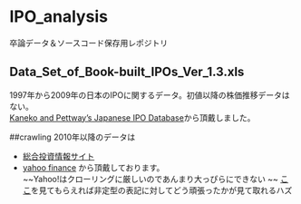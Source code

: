 # IPO_analysis
卒論データ＆ソースコード保存用レポジトリ

## Data_Set_of_Book-built_IPOs_Ver_1.3.xls
1997年から2009年の日本のIPOに関するデータ。初値以降の株価推移データはない。  
[Kaneko and Pettway’s Japanese IPO Database](http://www.fbc.keio.ac.jp/~kaneko/KP-JIPO/top.htm)から頂戴しました。  

##crawling
2010年以降のデータは
  - [総合投資情報サイト](http://www.traders.co.jp)
  - [yahoo finance](http://stocks.finance.yahoo.co.jp)
から頂戴しております。  
~~Yahoo!はクローリングに厳しいのであんまり大っぴらにできない  ~~
[ここ](https://github.com/M-okb/IPO_analysis/tree/master/crawl)を見てもらえれば非定型の表記に対してどう頑張ったかが見て取れるハズ


  
